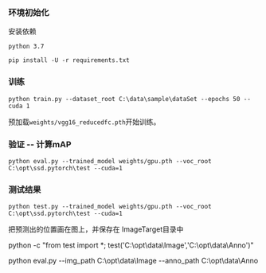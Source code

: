 ### 环境初始化
安装依赖

    python 3.7

    pip install -U -r requirements.txt


### 训练

    python train.py --dataset_root C:\data\sample\dataSet --epochs 50 --cuda 1



预加载`weights/vgg16_reducedfc.pth`开始训练。



### 验证 -- 计算mAP

    python eval.py --trained_model weights/gpu.pth --voc_root C:\opt\ssd.pytorch\test --cuda=1


### 测试结果

    python test.py --trained_model weights/gpu.pth --voc_root C:\opt\ssd.pytorch\test --cuda=1


把预测出的位置画在图上，并保存在 ImageTarget目录中

python -c "from test import *; test('C:\opt\data\Image','C:\opt\data\Anno')"

python eval.py --img_path C:\opt\data\Image --anno_path C:\opt\data\Anno
